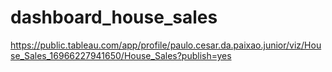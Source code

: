 # dashboard_house_sales

https://public.tableau.com/app/profile/paulo.cesar.da.paixao.junior/viz/House_Sales_16966227941650/House_Sales?publish=yes
